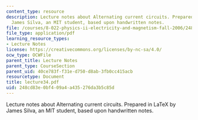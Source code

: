 ```yaml
---
content_type: resource
description: Lecture notes about Alternating current circuits. Prepared in LaTeX by
  James Silva, an MIT student, based upon handwritten notes.
file: /courses/8-022-physics-ii-electricity-and-magnetism-fall-2006/248cd83e0bf409a4a435276da3b5c85d_lecture34.pdf
file_type: application/pdf
learning_resource_types:
- Lecture Notes
license: https://creativecommons.org/licenses/by-nc-sa/4.0/
ocw_type: OCWFile
parent_title: Lecture Notes
parent_type: CourseSection
parent_uid: 40ce783f-f31e-d750-d8ab-3fb0cc415acb
resourcetype: Document
title: lecture34.pdf
uid: 248cd83e-0bf4-09a4-a435-276da3b5c85d
---
```

Lecture notes about Alternating current circuits. Prepared in LaTeX by James Silva, an MIT student, based upon handwritten notes.